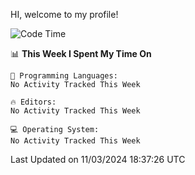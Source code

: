 HI, welcome to my profile!
<!--START_SECTION:waka-->
![Code Time](http://img.shields.io/badge/Code%20Time-1%2C845%20hrs%204%20mins-blue)

📊 **This Week I Spent My Time On** 

```text
💬 Programming Languages: 
No Activity Tracked This Week

🔥 Editors: 
No Activity Tracked This Week

💻 Operating System: 
No Activity Tracked This Week
```


 Last Updated on 11/03/2024 18:37:26 UTC
<!--END_SECTION:waka-->
